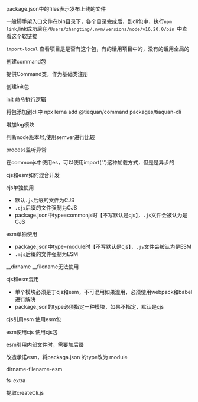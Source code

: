 package.json中的files表示发布上线的文件

一般脚手架入口文件在bin目录下，各个目录完成后，到cli包中，执行`npm link`,link成功后在`/Users/zhangting/.nvm/versions/node/v16.20.0/bin `中查看这个软链接

`import-local` 查看项目是是否有这个包，有的话用项目中的，没有的话用全局的

创建command包

提供Command类，作为基础类注册

创建init包

init 命令执行逻辑

将包添加到cli中
npx lerna add @tiequan/command  packages/tiaquan-cli

增加log模块

判断node版本号,使用semver进行比较

process监听异常

在commonjs中使用es，可以使用import('.')这种加载方式，但是是异步的

cjs和esm如何混合开发

cjs单独使用

- 默认`.js`后缀的文件为CJS
- `.cjs`后缀的文件强制为CJS
- package.json中type=commonjs时【不写默认是cjs】，`.js`文件会被认为是CJS

esm单独使用

- package.json中type=module时【不写默认是cjs】，`.js`文件会被认为是ESM
- `.mjs`后缀的文件强制为ESM

__dirname __filename无法使用

cjs和esm混用

- 单个模块必须是丁cjs和esm，不可混用如果混用，必须使用webpack和babel进行解决
- package.json的type必须指定一种模块，如果不指定，默认是cjs

cjs引用esm
使用esm包

esm使用cjs
使用cjs包

esm引用内部文件时，需要加后缀


改造承诺esm，将packaga.json 的type改为 module

dirname-filename-esm

fs-extra

提取createCli.js
